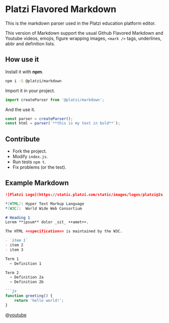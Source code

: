 # Platzi Flavored Markdown
This is the markdown parser used in the Platzi education platform editor.

This version of Markdown support the usual Github Flavored Markdown and Youtube videos, emojis, figure wrapping images, `<mark />` tags, underlines, abbr and definition lists.

## How use it
Install it with **npm**.

```bash
npm i -S @platzi/markdown
```

Import it in your project.

```js
import createParser from '@platzi/markdown';
```

And the use it.

```js
const parser = createParser();
const html = parser(`**this is my text in bold**`);
```

## Contribute
- Fork the project.
- Modify `index.js`.
- Run tests `npm t`.
- Fix problems (or the test).

## Example Markdown
```markdown
![Platzi Logo](https://static.platzi.com/static/images/logos/platzi@2x.png)

*[HTML]: Hyper Text Markup Language
*[W3C]:  World Wide Web Consortium

# Heading 1
Lorem **ipsum** dolor _sit_ ++amet++.

The HTML ==specification== is maintained by the W3C.

- `item 1`
- item 2
- item 3

Term 1
  ~ Definition 1

Term 2
  ~ Definition 2a
  ~ Definition 2b

```js
function greeting() {
	return 'hello world!';
}
```

@[youtube](ajLJOhf-WdA)
```
